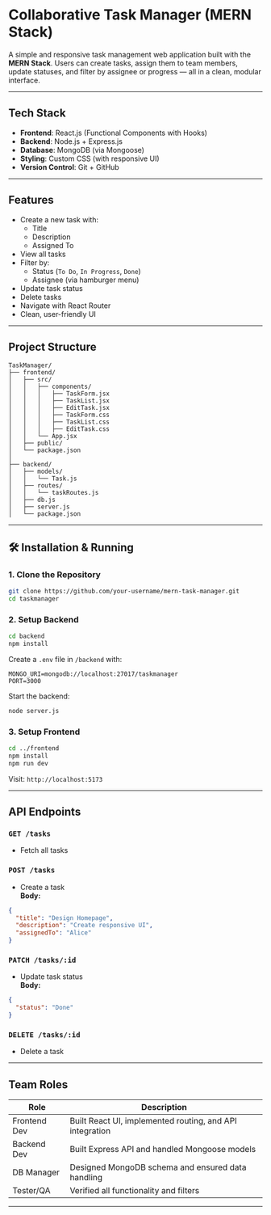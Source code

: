 
# Collaborative Task Manager (MERN Stack)

A simple and responsive task management web application built with the **MERN Stack**. Users can create tasks, assign them to team members, update statuses, and filter by assignee or progress — all in a clean, modular interface.

---

## Tech Stack

- **Frontend**: React.js (Functional Components with Hooks)
- **Backend**: Node.js + Express.js
- **Database**: MongoDB (via Mongoose)
- **Styling**: Custom CSS (with responsive UI)
- **Version Control**: Git + GitHub

---

## Features

- Create a new task with:
  - Title
  - Description
  - Assigned To
- View all tasks
- Filter by:
  - Status (`To Do`, `In Progress`, `Done`)
  - Assignee (via hamburger menu)
- Update task status
- Delete tasks
- Navigate with React Router
- Clean, user-friendly UI

---

## Project Structure

```
TaskManager/
├── frontend/
│   ├── src/
│   │   ├── components/
│   │   │   ├── TaskForm.jsx
│   │   │   ├── TaskList.jsx
│   │   │   ├── EditTask.jsx
│   │   │   ├── TaskForm.css
│   │   │   ├── TaskList.css
│   │   │   ├── EditTask.css
│   │   └── App.jsx
│   ├── public/
│   └── package.json
│
├── backend/
│   ├── models/
│   │   └── Task.js
│   ├── routes/
│   │   └── taskRoutes.js
│   ├── db.js
│   ├── server.js
│   └── package.json
```

---

## 🛠️ Installation & Running

### 1. Clone the Repository

```bash
git clone https://github.com/your-username/mern-task-manager.git
cd taskmanager
```

### 2. Setup Backend

```bash
cd backend
npm install
```

Create a `.env` file in `/backend` with:

```
MONGO_URI=mongodb://localhost:27017/taskmanager
PORT=3000
```

Start the backend:

```bash
node server.js
```

### 3. Setup Frontend

```bash
cd ../frontend
npm install
npm run dev
```

Visit: `http://localhost:5173`

---

## API Endpoints

### `GET /tasks`
- Fetch all tasks

### `POST /tasks`
- Create a task  
**Body:**
```json
{
  "title": "Design Homepage",
  "description": "Create responsive UI",
  "assignedTo": "Alice"
}
```

### `PATCH /tasks/:id`
- Update task status  
**Body:**
```json
{
  "status": "Done"
}
```

### `DELETE /tasks/:id`
- Delete a task

---

## Team Roles

| Role | Description |
|------|-------------|
| Frontend Dev | Built React UI, implemented routing, and API integration |
| Backend Dev | Built Express API and handled Mongoose models |
| DB Manager | Designed MongoDB schema and ensured data handling |
| Tester/QA | Verified all functionality and filters |

---

